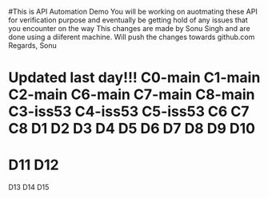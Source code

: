 #This is API Automation Demo
You will be working on auotmating these API for verification purpose and eventually be getting hold of any issues that you encounter on the way
This changes are made by Sonu Singh and are done using a diiferent machine.
Will push the changes towards github.com	
Regards,
Sonu

Updated last day!!!
C0-main
C1-main
C2-main
C6-main
C7-main
C8-main
C3-iss53
C4-iss53
C5-iss53
C6
C7
C8
D1
D2
D3
D4
D5
D6
D7
D8
D9
D10
====
D11
D12
===
D13
D14
D15
